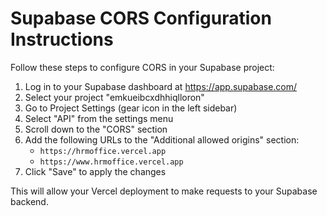 # Supabase CORS Configuration Instructions

Follow these steps to configure CORS in your Supabase project:

1. Log in to your Supabase dashboard at https://app.supabase.com/
2. Select your project "emkueibcxdhhiqlloron"
3. Go to Project Settings (gear icon in the left sidebar)
4. Select "API" from the settings menu
5. Scroll down to the "CORS" section
6. Add the following URLs to the "Additional allowed origins" section:
   - `https://hrmoffice.vercel.app`
   - `https://www.hrmoffice.vercel.app`
7. Click "Save" to apply the changes

This will allow your Vercel deployment to make requests to your Supabase backend.
